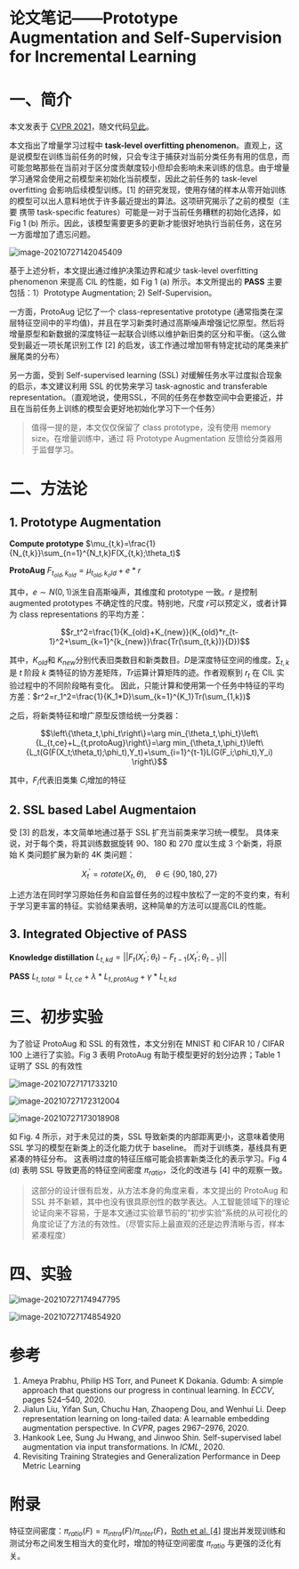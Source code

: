 # 论文笔记——Prototype Augmentation and Self-Supervision for Incremental Learning


# 一、简介

本文发表于 [CVPR 2021](https://openaccess.thecvf.com/content/CVPR2021/papers/Zhu_Prototype_Augmentation_and_Self-Supervision_for_Incremental_Learning_CVPR_2021_paper.pdf)，随文代码[见此](https://github.com/Impression2805/CVPR21_PASS)。

本文指出了增量学习过程中 **task-level overfitting phenomenon**。直观上，这是说模型在训练当前任务的时候，只会专注于捕获对当前分类任务有用的信息，而可能忽略那些在当前对于区分度贡献度较小但却会影响未来训练的信息。由于增量学习通常会使用之前模型来初始化当前模型，因此之前任务的 task-level overfitting 会影响后续模型训练。[1] 的研究发现，使用存储的样本从零开始训练的模型可以出人意料地优于许多最近提出的算法。这项研究揭示了之前的模型（主要 携带 task-specific features）可能是一对于当前任务糟糕的初始化选择，如 Fig 1 (b) 所示。因此，该模型需要更多的更新才能很好地执行当前任务，这在另一方面增加了遗忘问题。



![image-20210727142045409](https://i.loli.net/2021/07/27/cDVWO5rH2ujo9k1.png)

基于上述分析，本文提出通过维护决策边界和减少 task-level overfitting phenomenon 来提高 CIL 的性能，如 Fig 1 (a) 所示。本文所提出的 **PASS** 主要包括：1）Prototype Augmentation; 2) Self-Supervision。

一方面，ProtoAug 记忆了一个 class-representative prototype (通常指类在深层特征空间中的平均值)，并且在学习新类时通过高斯噪声增强记忆原型。然后将增量原型和新数据的深度特征一起联合训练以维护新旧类的区分和平衡。（这么做受到最近一项长尾识别工作 [2] 的启发，该工作通过增加带有特定扰动的尾类来扩展尾类的分布）

另一方面，受到 Self-supervised learning (SSL) 对缓解任务水平过度拟合现象的启示，本文建议利用 SSL 的优势来学习 task-agnostic and transferable representation。（直观地说，使用SSL，不同的任务在参数空间中会更接近，并且在当前任务上训练的模型会更好地初始化学习下一个任务）

> 值得一提的是，本文仅仅保留了 class prototype，没有使用 memory size。在增量训练中，通过 将 Prototype Augmentation 反馈给分类器用于监督学习。



# 二、方法论

## 1. Prototype Augmentation

**Compute prototype**	$\mu_{t,k}=\frac{1}{N_{t,k}}\sum_{n=1}^{N_t,k}F(X_{t,k};\theta_t)$​



**ProtoAug**	$F_{t_{old},k_{old}}=\mu_{t_{old},k_old}+e*r$

其中，$e\sim N(0,1)$​ 派生自高斯噪声，其维度和 prototype 一致。$r$​ 是控制 augmented prototypes 不确定性的尺度。特别地，尺度 $r$​​​ 可以预定义，或者计算为 class representations 的平均方差：

$$r_t^2=\frac{1}{K_{old}+K_{new}}(K_{old}*r_{t-1}^2+\sum_{k=1}^{k_{new}}\frac{Tr(\sum_{t,k})}{D})$$

其中，$K_{old}$​ 和 $K_{new}$​ 分别代表旧类数目和新类数目。$D$​ 是深度特征空间的维度。$\sum_{t,k}$​ 是 $t$​ 阶段 $k$​ 类特征的协方差矩阵，$Tr$​ 运算计算矩阵的迹。作者观察到 $r_t$​​​ 在 CIL 实验过程中的不同阶段略有变化。 因此，只能计算和使用第一个任务中特征的平均方差：$r^2=r_1^2=\frac{1}{K_1*D}\sum_{k=1}^{K_1}Tr(\sum_{1,k})$

之后，将新类特征和增广原型反馈给统一分类器：

$$\left\{\theta_t,\phi_t\right\}=\arg min_{\theta_t,\phi_t}\left\{L_{t,ce}+L_{t,protoAug}\right\}=\arg min_{\theta_t,\phi_t}\left\{L_t(G(F(X_t;\theta_t);\phi_t),Y_t)+\sum_{i=1}^{t-1}L(G(F_i;\phi_t),Y_i) \right\}$$

其中，$F_i$代表旧类集 $C_i$增加的特征



## 2. SSL based Label Augmentaion

受 [3] 的启发，本文简单地通过基于 SSL 扩充当前类来学习统一模型。 具体来说，对于每个类，将其训练数据旋转 90、180 和 270 度以生成 3 个新类，将原始 K 类问题扩展为新的 4K 类问题：

$$X_t^{'}=rotate(X_t,\theta),\quad \theta \in \left\{90,180,27\right\}$$

上述方法在同时学习原始任务和自监督任务的过程中放松了一定的不变约束，有利于学习更丰富的特征。实验结果表明，这种简单的方法可以提高CIL的性能。



## 3. Integrated Objective of PASS

**Knowledge distillation**	$L_{t,kd}=||F_t(X_t^{'};\theta_t)-F_{t-1}(X_t^{'};\theta_{t-1})||$



**PASS**	$L_{t,total}=L_{t,ce}+\lambda*L_{t,protAug}+\gamma*L_{t,kd}$



# 三、初步实验

为了验证 ProtoAug 和 SSL 的有效性，本文分别在 MNIST 和 CIFAR 10 / CIFAR 100 上进行了实验。Fig 3 表明 ProtoAug 有助于模型更好的划分边界；Table 1 证明了 SSL 的有效性



![image-20210727171733210](https://i.loli.net/2021/07/27/ZvMrOlHwjbBaR1c.png)

![image-20210727172312004](https://i.loli.net/2021/07/27/bgMIvzS13HVp5P9.png)

![image-20210727173018908](https://i.loli.net/2021/07/27/MO8ktG6CEquzSQ7.png)

如 Fig. 4 所示，对于未见过的类，SSL 导致新类的内部距离更小，这意味着使用 SSL 学习的模型在新类上的泛化能力优于 baseline。 而对于训练类，基线具有更紧凑的特征分布。 这表明过度的特征压缩可能会损害新类泛化的表示学习。Fig 4 (d) 表明 SSL 导致更高的特征空间密度 $π_{ratio}$，泛化的改进与 [4] 中的观察一致。



> 这部分的设计很有启发，从方法本身的角度来看，本文提出的 ProtoAug 和 SSL 并不新颖，其中也没有很具原创性的数学表达。人工智能领域下的理论论证向来不容易，于是本文通过实验章节前的“初步实验”系统的从可视化的角度论证了方法的有效性。（尽管实际上最直观的还是边界清晰与否，样本紧凑程度）



# 四、实验

![image-20210727174947795](https://i.loli.net/2021/07/27/x7CZpnEi1chQG6D.png)

![image-20210727174854920](https://i.loli.net/2021/07/27/YbU1a295hFVDu7Z.png)







# 参考

1. Ameya Prabhu, Philip HS Torr, and Puneet K Dokania. Gdumb: A simple approach that questions our progress in continual learning. In *ECCV*, pages 524–540, 2020.
2. Jialun Liu, Yifan Sun, Chuchu Han, Zhaopeng Dou, and Wenhui Li. Deep representation learning on long-tailed data: A learnable embedding augmentation perspective. In *CVPR*, pages 2967–2976, 2020.
3. Hankook Lee, Sung Ju Hwang, and Jinwoo Shin. Self-supervised label augmentation via input transformations. In *ICML*, 2020.
4. Revisiting Training Strategies and Generalization Performance in Deep Metric Learning





# 附录

特征空间密度：$π_{ratio}(F) = π_{intra}(F)/π_{inter}(F)$，[Roth et al. [4]](http://proceedings.mlr.press/v119/roth20a.html) 提出并发现训练和测试分布之间发生相当大的变化时，增加的特征空间密度 $π_{ratio}$ 与更强的泛化有关。



